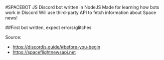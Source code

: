 #SPACEBOT JS
Discord bot written in NodeJS
Made for learning how bots work in Discord
Will use third-party API to fetch information about Space news!

##First bot written, expect errors/glitches

Source:
- https://discordjs.guide/#before-you-begin
- https://spaceflightnewsapi.net

